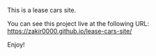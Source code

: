 This is a lease cars site.

You can see this project live at the following URL:
https://zakir0000.github.io/lease-cars-site/

Enjoy!
